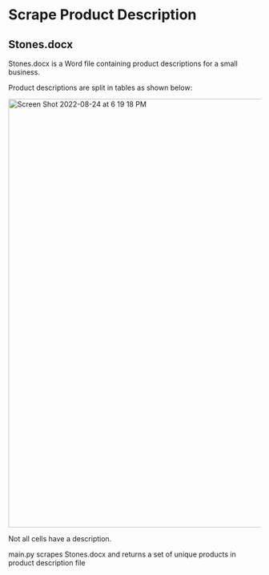 # Scrape Product Description 

## Stones.docx 
Stones.docx is a Word file containing product descriptions for a small business. 

Product descriptions are split in tables as shown below:

<img width="855" alt="Screen Shot 2022-08-24 at 6 19 18 PM" src="https://user-images.githubusercontent.com/71475457/186540168-036f5304-781d-46fc-878b-3744529ffa0e.png">


Not all cells have a description. 

main.py scrapes Stones.docx and returns a set of unique products in product description file

